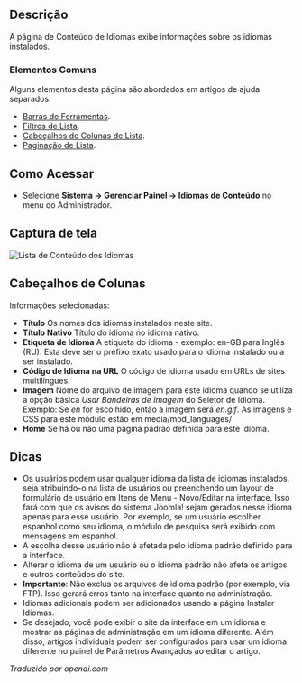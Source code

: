 <!-- Filename: Help4.x:Languages:_Content / Display title: Línguas: Conteúdo -->

## Descrição

A página de Conteúdo de Idiomas exibe informações sobre os idiomas instalados.

### Elementos Comuns

Alguns elementos desta página são abordados em artigos de ajuda separados:

* [Barras de Ferramentas](jdocmanual?article=help/common-elements/toolbars).
* [Filtros de Lista](jdocmanual?article=help/common-elements/list-filters).
* [Cabeçalhos de Colunas de Lista](jdocmanual?article=help/common-elements/list-column-headers).
* [Paginação de Lista](jdocmanual?article=help/common-elements/list-pagination).

## Como Acessar

- Selecione **Sistema → Gerenciar Painel → Idiomas de Conteúdo** no menu do Administrador.

## Captura de tela

![Lista de Conteúdo dos Idiomas](../../../pt/images/languages/languages-content.png)

## Cabeçalhos de Colunas

Informações selecionadas:

- **Título** Os nomes dos idiomas instalados neste site.
- **Título Nativo** Título do idioma no idioma nativo.
- **Etiqueta de Idioma** A etiqueta do idioma - exemplo: en-GB para Inglês (RU).
  Esta deve ser o prefixo exato usado para o idioma instalado ou a ser instalado.
- **Código de Idioma na URL** O código de idioma usado em URLs de sites multilíngues.
- **Imagem** Nome do arquivo de imagem para este idioma quando se utiliza a opção básica *Usar Bandeiras de Imagem* do Seletor de Idioma. Exemplo: Se *en* for escolhido, então a imagem será *en.gif*. As imagens e CSS para este módulo estão em media/mod_languages/
- **Home** Se há ou não uma página padrão definida para este idioma.

## Dicas

- Os usuários podem usar qualquer idioma da lista de idiomas instalados, seja atribuindo-o na lista de usuários ou preenchendo um layout de formulário de usuário em Itens de Menu - Novo/Editar na interface. Isso fará com que os avisos do sistema Joomla! sejam gerados nesse idioma apenas para esse usuário. Por exemplo, se um usuário escolher espanhol como seu idioma, o módulo de pesquisa será exibido com mensagens em espanhol.
- A escolha desse usuário não é afetada pelo idioma padrão definido para a interface.
- Alterar o idioma de um usuário ou o idioma padrão não afeta os artigos e outros conteúdos do site.
- **Importante**: Não exclua os arquivos de idioma padrão (por exemplo, via FTP). Isso gerará erros tanto na interface quanto na administração.
- Idiomas adicionais podem ser adicionados usando a página Instalar Idiomas.
- Se desejado, você pode exibir o site da interface em um idioma e mostrar as páginas de administração em um idioma diferente. Além disso, artigos individuais podem ser configurados para usar um idioma diferente no painel de Parâmetros Avançados ao editar o artigo.

*Traduzido por openai.com*

